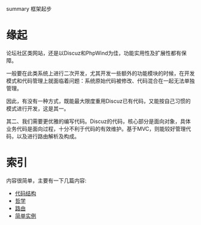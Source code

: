 summary 框架起步

# 缘起 #

论坛社区类网站，还是以Discuz和PhpWind为佳，功能实用性及扩展性都有保障。

一般要在此类系统上进行二次开发，尤其开发一些额外的功能模块的时候，在开发模式和代码管理上就面临着问题：系统原始代码被修改、代码混合在一起无法单独管理。

因此，有没有一种方式，既能最大限度重用Discuz已有代码，又能按自己习惯的模式进行开发，这是其一。

其二、我们需要更优雅的编写代码。Discuz的代码，核心部分是面向对象，具体业务代码是面向过程，十分不利于代码的有效维护。基于MVC，则能较好管理代码，以及进行路由解析及构成。


# 索引 #

内容很简单，主要有一下几篇内容:
  * [代码结构](Framework_App_Code_Structure.md)
  * [哲学](Framework_Philosophy.md)
  * [路由](Framework_Router.md)
  * [简单实例](Framework_Sample.md)